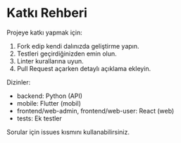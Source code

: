 # Katkı Rehberi

Projeye katkı yapmak için:
1. Fork edip kendi dalınızda geliştirme yapın.
2. Testleri geçirdiğinizden emin olun.
3. Linter kurallarına uyun.
4. Pull Request açarken detaylı açıklama ekleyin.

Dizinler:
- backend: Python (API)
- mobile: Flutter (mobil)
- frontend/web-admin, frontend/web-user: React (web)
- tests: Ek testler

Sorular için issues kısmını kullanabilirsiniz.
